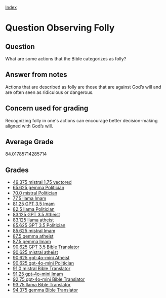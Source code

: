 
[Index](../../index.md)
# Question Observing Folly
## Question
What are some actions that the Bible categorizes as folly?

## Answer from notes
Actions that are described as folly are those that are against God’s will and are often seen as ridiculous or dangerous.

## Concern used for grading
Recognizing folly in one's actions can encourage better decision-making aligned with God’s will.

## Average Grade
84.01785714285714

## Grades
 * [49.375 mistral 1.75 vectored](../answers/mistral_1.75_vectored/Observing_Folly.md)
 * [65.625 gemma Politician](../answers/gemma_Politician/Observing_Folly.md)
 * [70.0 mistral Politician](../answers/mistral_Politician/Observing_Folly.md)
 * [77.5 llama Imam](../answers/llama_Imam/Observing_Folly.md)
 * [81.25 GPT 3.5 Imam](../answers/GPT_3.5_Imam/Observing_Folly.md)
 * [82.5 llama Politician](../answers/llama_Politician/Observing_Folly.md)
 * [83.125 GPT 3.5 Atheist](../answers/GPT_3.5_Atheist/Observing_Folly.md)
 * [83.125 llama atheist](../answers/llama_atheist/Observing_Folly.md)
 * [85.625 GPT 3.5 Politician](../answers/GPT_3.5_Politician/Observing_Folly.md)
 * [85.625 mistral Imam](../answers/mistral_Imam/Observing_Folly.md)
 * [87.5 gemma atheist](../answers/gemma_atheist/Observing_Folly.md)
 * [87.5 gemma Imam](../answers/gemma_Imam/Observing_Folly.md)
 * [90.625 GPT 3.5 Bible Translator](../answers/GPT_3.5_Bible_Translator/Observing_Folly.md)
 * [90.625 mistral atheist](../answers/mistral_atheist/Observing_Folly.md)
 * [90.625 gpt-4o-mini Atheist](../answers/gpt-4o-mini_Atheist/Observing_Folly.md)
 * [90.625 gpt-4o-mini Politician](../answers/gpt-4o-mini_Politician/Observing_Folly.md)
 * [91.0 mistral Bible Translator](../answers/mistral_Bible_Translator/Observing_Folly.md)
 * [91.25 gpt-4o-mini Imam](../answers/gpt-4o-mini_Imam/Observing_Folly.md)
 * [92.75 gpt-4o-mini Bible Translator](../answers/gpt-4o-mini_Bible_Translator/Observing_Folly.md)
 * [93.75 llama Bible Translator](../answers/llama_Bible_Translator/Observing_Folly.md)
 * [94.375 gemma Bible Translator](../answers/gemma_Bible_Translator/Observing_Folly.md)
